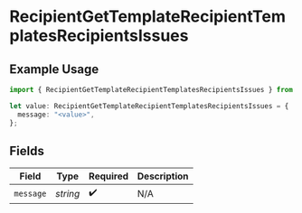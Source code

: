 # RecipientGetTemplateRecipientTemplatesRecipientsIssues

## Example Usage

```typescript
import { RecipientGetTemplateRecipientTemplatesRecipientsIssues } from "@documenso/sdk-typescript/models/errors";

let value: RecipientGetTemplateRecipientTemplatesRecipientsIssues = {
  message: "<value>",
};
```

## Fields

| Field              | Type               | Required           | Description        |
| ------------------ | ------------------ | ------------------ | ------------------ |
| `message`          | *string*           | :heavy_check_mark: | N/A                |